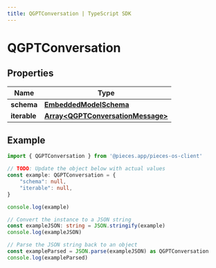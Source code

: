 ```yaml
---
title: QGPTConversation | TypeScript SDK
---
```



# QGPTConversation


## Properties

Name | Type
------------ | -------------
**schema** | [**EmbeddedModelSchema**](EmbeddedModelSchema)
**iterable** | [**Array&lt;QGPTConversationMessage&gt;**](QGPTConversationMessage)

## Example

```typescript
import { QGPTConversation } from '@pieces.app/pieces-os-client'

// TODO: Update the object below with actual values
const example: QGPTConversation = {
    "schema": null,
    "iterable": null,
}

console.log(example)

// Convert the instance to a JSON string
const exampleJSON: string = JSON.stringify(example)
console.log(exampleJSON)

// Parse the JSON string back to an object
const exampleParsed = JSON.parse(exampleJSON) as QGPTConversation
console.log(exampleParsed)
```



